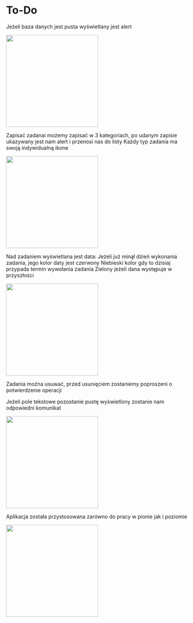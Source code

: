 # To-Do

Jeżeli baza danych jest pusta wyświetlany jest alert 

<img src="https://user-images.githubusercontent.com/25162169/170472406-6fe9a160-e4b2-43d8-a60c-9cd9565ebfd6.mp4" width="250">

Zapisać zadanai możemy zapisać w 3 kategoriach, po udanym zapisie ukazywany jest nam alert i przenosi nas do listy
Każdy typ zadania ma swoją indywidualną ikone

<img src="https://user-images.githubusercontent.com/25162169/170472442-dd073845-5c16-40c1-8258-512ef320198a.mp4" width="250">

Nad zadaniem wyświetlana jest data:
Jeżeli już minął dzień wykonania zadania, jego kolor daty jest czerwony
Niebieski kolor gdy to dzisiaj przypada termin wywołania zadania 
Zielony jeżeli dana występuje w przyszłości

<img src="https://user-images.githubusercontent.com/25162169/170472515-6307b4a8-f2ab-4157-bbe3-dffed2fd0cf5.mp4" width="250">

Zadania można usuwać, przed usunięciem zostaniemy poproszeni o potwierdzenie operacji

Jeżeli pole tekstowe pozostanie pustę wyświetlony zostanie nam odpowiedni komunikat

<img src="https://user-images.githubusercontent.com/25162169/170472532-7453f2ab-7cb4-48cc-8e03-03661c5bbd00.mp4" width="250">

Aplikacja została przystosowana zarówno do pracy w pionie jak i poziomie 

<img src="https://user-images.githubusercontent.com/25162169/170472548-12eed21b-06c3-4465-8618-33ab5033aa89.mp4" width="250">

